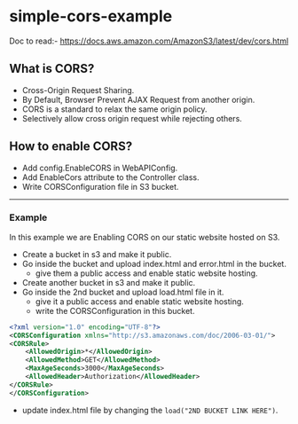 # simple-cors-example
Doc to read:- <https://docs.aws.amazon.com/AmazonS3/latest/dev/cors.html>

## What is CORS?
* Cross-Origin Request Sharing.
* By Default, Browser Prevent AJAX Request from another origin.
* CORS is a standard to relax the same origin policy.
* Selectively allow cross origin request while rejecting others.

## How to enable CORS?

* Add config.EnableCORS in WebAPIConfig.
* Add EnableCors attribute to the Controller class.
* Write CORSConfiguration file in S3 bucket.

----

### Example
In this example we are Enabling CORS on our static website hosted on S3.
* Create a bucket in s3 and make it public.
* Go inside the bucket and upload index.html and error.html in the bucket.
	* give them a public access and enable static website hosting.
* Create another bucket in s3 and make it public.
* Go inside the 2nd bucket and upload load.html file in it.
	* give it a public access and enable static website hosting.
	* write the CORSConfiguration in this bucket.
```xml
<?xml version="1.0" encoding="UTF-8"?>
<CORSConfiguration xmlns="http://s3.amazonaws.com/doc/2006-03-01/">
<CORSRule>
    <AllowedOrigin>*</AllowedOrigin>
    <AllowedMethod>GET</AllowedMethod>
    <MaxAgeSeconds>3000</MaxAgeSeconds>
    <AllowedHeader>Authorization</AllowedHeader>
</CORSRule>
</CORSConfiguration>
```
* update index.html file by changing the `load("2ND BUCKET LINK HERE")`.
